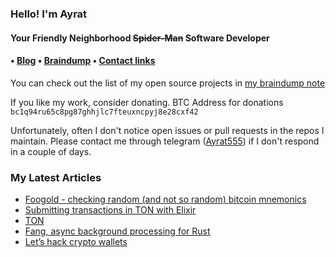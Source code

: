 <h3>Hello! I'm Ayrat<br></h3>

<h4> Your Friendly Neighborhood <strike>Spider-Man</strike> Software Developer <h4>

<h4> • <a href="https://www.badykov.com/">Blog</a> • <a href="https://braindump.badykov.com/">Braindump</a> • <a href="https://braindump.badykov.com/notes/20210901184335-my_resources_and_social_links/">Contact links</a></h4>

You can check out the list of my open source projects in <a href="https://braindump.badykov.com/notes/20210830181701-my_projects/">my braindump note</a>

If you like my work, consider donating. BTC Address for donations `bc1q94ru65c8pg87ghhjlc7fteuxncpyj8e28cxf42`

Unfortunately, often I don't notice open issues or pull requests in the repos I maintain. Please contact me through telegram (<a href="https://t.me/ayrat555">Ayrat555</a>) if I don't respond in a couple of days.
<h3>My Latest Articles</h3>

<!-- BLOG-POST-LIST:START -->
- [Foogold - checking random &lpar;and not so random&rpar; bitcoin mnemonics](https://www.badykov.com/rust/bitcoin/foogold/)
- [Submitting transactions in TON with Elixir](https://www.badykov.com/elixir/ton/submitting-ton-transaction/)
- [TON](https://www.badykov.com/elixir/blockchain/ton/)
- [Fang, async background processing for Rust](https://www.badykov.com/rust/async-processing/)
- [Let’s hack crypto wallets](https://www.badykov.com/common/hack/)
<!-- BLOG-POST-LIST:END -->
